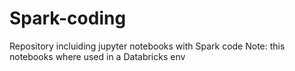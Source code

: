 # Spark-coding
Repository incluiding jupyter notebooks with Spark code
Note: this notebooks where used in a Databricks env
